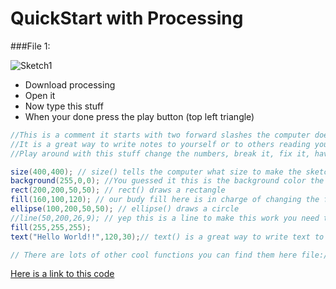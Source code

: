 QuickStart with Processing
====

###File 1: 

![Sketch1](https://github.com/mrmittag/Makerspace/blob/master/Images/sketch1.png)
* Download processing
* Open it 
* Now type this stuff
* When your done press the play button (top left triangle)

```java
//This is a comment it starts with two forward slashes the computer does not read this
//It is a great way to write notes to yourself or to others reading your code.
//Play around with this stuff change the numbers, break it, fix it, have fun!

size(400,400); // size() tells the computer what size to make the sketch in pixels.
background(255,0,0); //You guessed it this is the background color the three numbers are the amount of red, blue and green.
rect(200,200,50,50); // rect() draws a rectangle
fill(160,100,120); // our budy fill here is in charge of changing the fill color of the shapes notice how it does'nt change the color of the shape before it.
ellipse(100,200,50,50); // ellipse() draws a circle
//line(50,200,26,9); // yep this is a line to make this work you need to 'uncomment' this code(delete the forward slashes at the begining of this line.
fill(255,255,255);
text("Hello World!!",120,30);// text() is a great way to write text to the screen!

// There are lots of other cool functions you can find them here file:///home/karpov/Downloads/processing-3.2.1/modes/java/reference/index.html
```
[Here is a link to this code](https://github.com/mrmittag/Makerspace)

